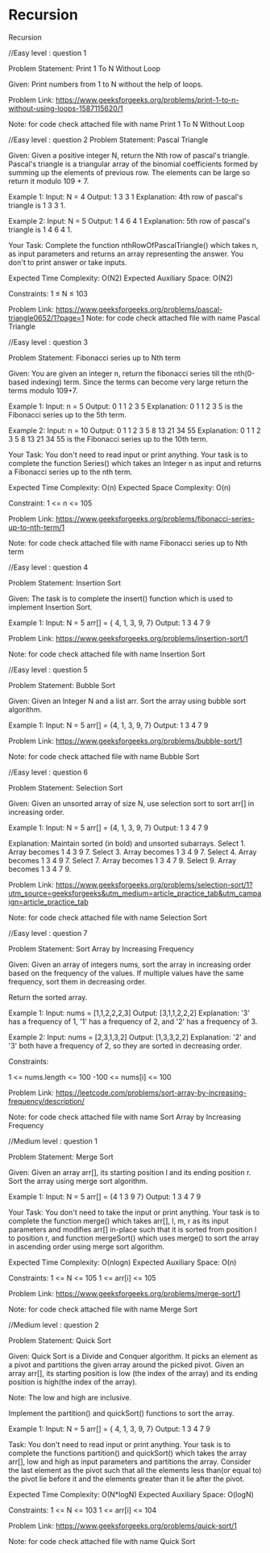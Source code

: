 # Recursion
Recursion

//Easy level : question 1   
 
Problem Statement: Print 1 To N Without Loop 

Given:
Print numbers from 1 to N without the help of loops.

Problem Link: https://www.geeksforgeeks.org/problems/print-1-to-n-without-using-loops-1587115620/1

Note: for code check attached file with name Print 1 To N Without Loop


//Easy level : question 2
Problem Statement: Pascal Triangle

Given:
Given a positive integer N, return the Nth row of pascal's triangle.
Pascal's triangle is a triangular array of the binomial coefficients formed by summing up the elements of previous row.
The elements can be large so return it modulo 109 + 7.

Example 1:
Input:
N = 4
Output: 
1 3 3 1
Explanation: 
4th row of pascal's triangle is 1 3 3 1.

Example 2:
Input:
N = 5
Output: 
1 4 6 4 1
Explanation: 
5th row of pascal's triangle is 1 4 6 4 1.

Your Task:
Complete the function nthRowOfPascalTriangle() which takes n, as input parameters and returns an array representing the answer. 
You don't to print answer or take inputs.

Expected Time Complexity: O(N2)
Expected Auxiliary Space: O(N2)

Constraints:
1 ≤ N ≤ 103

Problem Link: https://www.geeksforgeeks.org/problems/pascal-triangle0652/1?page=1
Note: for code check attached file with name Pascal Triangle

//Easy level : question 3

Problem Statement: Fibonacci series up to Nth term

Given:
You are given an integer n, return the fibonacci series till the nth(0-based indexing) term. Since the terms can become very large return the terms modulo 109+7.

Example 1:
Input:
n = 5
Output:
0 1 1 2 3 5
Explanation:
0 1 1 2 3 5 is the Fibonacci series up to the 5th term.

Example 2:
Input:
n = 10
Output:
0 1 1 2 3 5 8 13 21 34 55
Explanation:
0 1 1 2 3 5 8 13 21 34 55 is the Fibonacci series up to the 10th term.

Your Task:
You don't need to read input or print anything. Your task is to complete the function Series() which takes an Integer n as input and returns 
a Fibonacci series up to the nth term.

Expected Time Complexity: O(n)
Expected Space Complexity: O(n)

Constraint:
1 <= n <= 105

Problem Link: https://www.geeksforgeeks.org/problems/fibonacci-series-up-to-nth-term/1

Note: for code check attached file with name Fibonacci series up to Nth term


//Easy level : question 4

Problem Statement: Insertion Sort

Given:
The task is to complete the insert() function which is used to implement Insertion Sort.


Example 1:
Input:
N = 5
arr[] = { 4, 1, 3, 9, 7}
Output:
1 3 4 7 9

Problem Link: https://www.geeksforgeeks.org/problems/insertion-sort/1

Note: for code check attached file with name Insertion Sort

//Easy level : question 5

Problem Statement: Bubble Sort

Given:
Given an Integer N and a list arr. Sort the array using bubble sort algorithm.

Example 1:
Input: 
N = 5
arr[] = {4, 1, 3, 9, 7}
Output: 
1 3 4 7 9

Problem Link: https://www.geeksforgeeks.org/problems/bubble-sort/1

Note: for code check attached file with name Bubble Sort



//Easy level : question 6

Problem Statement: Selection Sort

Given:
Given an unsorted array of size N, use selection sort to sort arr[] in increasing order.

Example 1:
Input:
N = 5
arr[] = {4, 1, 3, 9, 7}
Output:
1 3 4 7 9

Explanation:
Maintain sorted (in bold) and unsorted subarrays.
Select 1. Array becomes 1 4 3 9 7.
Select 3. Array becomes 1 3 4 9 7.
Select 4. Array becomes 1 3 4 9 7.
Select 7. Array becomes 1 3 4 7 9.
Select 9. Array becomes 1 3 4 7 9.

Problem Link: https://www.geeksforgeeks.org/problems/selection-sort/1?utm_source=geeksforgeeks&utm_medium=article_practice_tab&utm_campaign=article_practice_tab

Note: for code check attached file with name Selection Sort

//Easy level : question 7

Problem Statement: Sort Array by Increasing Frequency

Given: 
Given an array of integers nums, sort the array in increasing order based on the frequency of the values. If multiple values have the same frequency, 
sort them in decreasing order.

Return the sorted array. 

Example 1:
Input: nums = [1,1,2,2,2,3]
Output: [3,1,1,2,2,2]
Explanation: '3' has a frequency of 1, '1' has a frequency of 2, and '2' has a frequency of 3.

Example 2:
Input: nums = [2,3,1,3,2]
Output: [1,3,3,2,2]
Explanation: '2' and '3' both have a frequency of 2, so they are sorted in decreasing order.
 
Constraints:

1 <= nums.length <= 100
-100 <= nums[i] <= 100

Problem Link: https://leetcode.com/problems/sort-array-by-increasing-frequency/description/

Note: for code check attached file with name Sort Array by Increasing Frequency

//Medium level : question 1

Problem Statement: Merge Sort

Given:
Given an array arr[], its starting position l and its ending position r. Sort the array using merge sort algorithm.

Example 1:
Input:
N = 5
arr[] = {4 1 3 9 7}
Output:
1 3 4 7 9

Your Task:
You don't need to take the input or print anything. Your task is to complete the function merge() which takes arr[], l, m, r as its input parameters and
modifies arr[] in-place such that it is sorted from position l to position r, and function mergeSort() which uses merge() to sort the array in ascending
order using merge sort algorithm.

Expected Time Complexity: O(nlogn) 
Expected Auxiliary Space: O(n)

Constraints:
1 <= N <= 105
1 <= arr[i] <= 105

Problem Link: https://www.geeksforgeeks.org/problems/merge-sort/1

Note: for code check attached file with name Merge Sort

//Medium level : question 2

Problem Statement: Quick Sort

Given: 
Quick Sort is a Divide and Conquer algorithm. It picks an element as a pivot and partitions the given array around the picked pivot.
Given an array arr[], its starting position is low (the index of the array) and its ending position is high(the index of the array).

Note: The low and high are inclusive.

Implement the partition() and quickSort() functions to sort the array.

Example 1:
Input: 
N = 5 
arr[] = { 4, 1, 3, 9, 7}
Output:
1 3 4 7 9

Task: 
You don't need to read input or print anything. Your task is to complete the functions partition()  and quickSort() which takes the array 
arr[], low and high as input parameters and partitions the array. Consider the last element as the pivot such that all the elements less 
than(or equal to) the pivot lie before it and the elements greater than it lie after the pivot.

Expected Time Complexity: O(N*logN)
Expected Auxiliary Space: O(logN)

Constraints:
1 <= N <= 103
1 <= arr[i] <= 104

Problem Link: https://www.geeksforgeeks.org/problems/quick-sort/1

Note: for code check attached file with name Quick Sort
